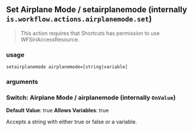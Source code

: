 
## Set Airplane Mode / setairplanemode (internally `is.workflow.actions.airplanemode.set`)


> This action requires that Shortcuts has permission to use WFSiriAccessResource.

### usage
`setairplanemode airplanemode=[string|variable]`

### arguments
### Switch: Airplane Mode / airplanemode (internally `OnValue`)
**Default Value**: true
**Allows Variables**: true


Accepts a string with either true or false
or a variable.
